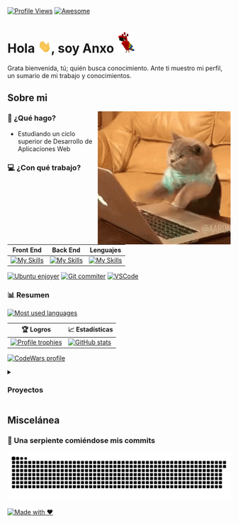 [![Profile Views](https://komarev.com/ghpvc/?username=AnxoV&color=blueviolet&label=Views)](https://github.com/antonkomarev/github-profile-views-counter)
[![Awesome](https://badgen.net/badge/icon/Fantástico?icon=awesome&label)](https://badgen.net)

# Hola <img alt="Wave hand" src="assets/gifs/Hi.gif" width="30">, soy Anxo <img alt="Minecraft parrot dancing" src="assets/gifs/MinecraftParrot.gif" width="40">
Grata bienvenida, tú; quién busca conocimiento. Ante ti muestro mi perfil, un sumario de mi trabajo y conocimientos.

## Sobre mi

<img alt="Coding Cat" align="right" src="assets/gifs/CodingCat.gif">

### 💼 ¿Qué hago?
* Estudiando un ciclo superior de Desarrollo de Aplicaciones Web

### 💻 ¿Con qué trabajo?
| Front End | Back End | Lenguajes |
| --------- | -------- | --------- |
| [![My Skills](https://skillicons.dev/icons?i=js,html,css)](https://skillicons.dev) | [![My Skills](https://skillicons.dev/icons?i=php,mysql)](https://skillicons.dev) | [![My Skills](https://skillicons.dev/icons?i=java,python,c)](https://skillicons.dev) |

[![Ubuntu enjoyer](https://img.shields.io/badge/Ubuntu-E95420?style=for-the-badge&logo=ubuntu&logoColor=white)](https://dev.to/envoy_/150-badges-for-github-pnk)
[![Git commiter](https://img.shields.io/badge/GIT-E44C30?style=for-the-badge&logo=git&logoColor=white)](https://dev.to/envoy_/150-badges-for-github-pnk)
[![VSCode](https://img.shields.io/badge/Visual_Studio-5C2D91?style=for-the-badge&logo=visual%20studio&logoColor=white)](https://dev.to/envoy_/150-badges-for-github-pnk)

### 📊 Resumen
[![Most used languages](https://github-readme-stats.vercel.app/api/top-langs/?username=AnxoV&layout=compact)](https://github.com/anuraghazra/github-readme-stats)

| 🏆 Logros | 📈 Estadísticas |
| --------- | --------------- |
| [![Profile trophies](https://github-profile-trophy.vercel.app/?username=AnxoV&title=Commits,PullRequest,Repositories,Issues,Reviews,Stars&theme=onedark&no-frame=true&margin-w=10&margin-h=10&column=3&row=2)](https://github.com/ryo-ma/github-profile-trophy) | [![GitHub stats](https://github-readme-stats.vercel.app/api?username=AnxoV&show_icons=true&theme=dracula)](https://github.com/anuraghazra/github-readme-stats) |

[![CodeWars profile](https://img.shields.io/badge/Codewars-B1361E?style=for-the-badge&logo=Codewars&logoColor=white)](https://www.codewars.com/users/AnxoV)

<details>
  <summary><h3>Proyectos</h3></summary>

[![Web platformer](https://github-readme-stats.vercel.app/api/pin/?username=AnxoV&repo=Plataformas)](https://github.com/AnxoV/Plataformas)
[![Collision simulator](https://github-readme-stats.vercel.app/api/pin/?username=AnxoV&repo=Colisiones)](https://github.com/AnxoV/Colisiones)
[![Tank Game](https://github-readme-stats.vercel.app/api/pin/?username=AnxoV&repo=Tanque)](https://github.com/AnxoV/Tanque)
[![Alien invasion](https://github-readme-stats.vercel.app/api/pin/?username=AnxoV&repo=JuegoMarcianos)](https://github.com/AnxoV/JuegoMarcianos)
[![Atari Breakout Web](https://github-readme-stats.vercel.app/api/pin/?username=AnxoV&repo=AtariBreakOut_Web)](https://github.com/AnxoV/AtariBreakOut_Web)
[![Whos That Pokemon](https://github-readme-stats.vercel.app/api/pin/?username=AnxoV&repo=WhosThatPokemon)](https://github.com/AnxoV/WhosThatPokemon)
[![Java ASCII Board Game](https://github-readme-stats.vercel.app/api/pin/?username=AnxoV&repo=JavaBoardGame)](https://github.com/AnxoV/JavaBoardGame)
[![CodeWars Katas](https://github-readme-stats.vercel.app/api/pin/?username=AnxoV&repo=Katas)](https://github.com/AnxoV/Katas)
[![ProgramaMe Contest](https://github-readme-stats.vercel.app/api/pin/?username=AnxoV&repo=ProgramaMe)](https://github.com/AnxoV/ProgramaMe)
 
**🚧 El resto están en progreso 🚧**
  
</details>

## Miscelánea

### 🐍 Una serpiente comiéndose mis commits
[![Snake eating commits](github-contribution-grid-snake.svg)](https://github.com/Platane/snk)

[![Made with ❤️](http://ForTheBadge.com/images/badges/built-with-love.svg)](https://dev.to/envoy_/150-badges-for-github-pnk)
